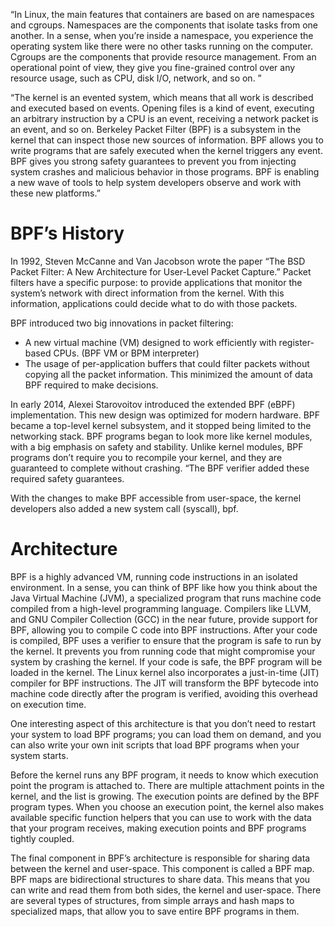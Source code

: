 
“In Linux, the main features that containers are based on are namespaces and cgroups. Namespaces are the components that isolate tasks from one another. In a sense, when you’re inside a namespace, you experience the operating system like there were no other tasks running on the computer. Cgroups are the components that provide resource management. From an operational point of view, they give you fine-grained control over any resource usage, such as CPU, disk I/O, network, and so on. ”

“The kernel is an evented system, which means that all work is described and executed based on events. Opening files is a kind of event, executing an arbitrary instruction by a CPU is an event, receiving a network packet is an event, and so on. Berkeley Packet Filter (BPF) is a subsystem in the kernel that can inspect those new sources of information. BPF allows you to write programs that are safely executed when the kernel triggers any event. BPF gives you strong safety guarantees to prevent you from injecting system crashes and malicious behavior in those programs. BPF is enabling a new wave of tools to help system developers observe and work with these new platforms.”

# BPF’s History

In 1992, Steven McCanne and Van Jacobson wrote the paper “The BSD Packet Filter: A New Architecture for User-Level Packet Capture.” 
Packet filters have a specific purpose: to provide applications that monitor the system’s network with direct information from the kernel. With this information, applications could decide what to do with those packets. 

BPF introduced two big innovations in packet filtering:
- A new virtual machine (VM) designed to work efficiently with register-based CPUs. (BPF VM or BPM interpreter)
- The usage of per-application buffers that could filter packets without copying all the packet information. This minimized the amount of data BPF required to make decisions.

In early 2014, Alexei Starovoitov introduced the extended BPF (eBPF) implementation. This new design was optimized for modern hardware.
BPF became a top-level kernel subsystem, and it stopped being limited to the networking stack. BPF programs began to look more like kernel modules, with a big emphasis on safety and stability. Unlike kernel modules, BPF programs don’t require you to recompile your kernel, and they are guaranteed to complete without crashing.
“The BPF verifier added these required safety guarantees.

With the changes to make BPF accessible from user-space, the kernel developers also added a new system call (syscall), bpf. 

# Architecture

BPF is a highly advanced VM, running code instructions in an isolated environment. In a sense, you can think of BPF like how you think about the Java Virtual Machine (JVM), a specialized program that runs machine code compiled from a high-level programming language. Compilers like LLVM, and GNU Compiler Collection (GCC) in the near future, provide support for BPF, allowing you to compile C code into BPF instructions. After your code is compiled, BPF uses a verifier to ensure that the program is safe to run by the kernel. It prevents you from running code that might compromise your system by crashing the kernel. If your code is safe, the BPF program will be loaded in the kernel. The Linux kernel also incorporates a just-in-time (JIT) compiler for BPF instructions. The JIT will transform the BPF bytecode into machine code directly after the program is verified, avoiding this overhead on execution time.

One interesting aspect of this architecture is that you don’t need to restart your system to load BPF programs; you can load them on demand, and you can also write your own init scripts that load BPF programs when your system starts.

Before the kernel runs any BPF program, it needs to know which execution point the program is attached to. There are multiple attachment points in the kernel, and the list is growing. The execution points are defined by the BPF program types. When you choose an execution point, the kernel also makes available specific function helpers that you can use to work with the data that your program receives, making execution points and BPF programs tightly coupled.

The final component in BPF’s architecture is responsible for sharing data between the kernel and user-space. This component is called a BPF map. BPF maps are bidirectional structures to share data. This means that you can write and read them from both sides, the kernel and user-space. There are several types of structures, from simple arrays and hash maps to specialized maps, that allow you to save entire BPF programs in them.
